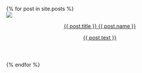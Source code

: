 <div class="posts">
  {% for post in site.posts %}
    <div>
      <article class="post">
        <a href="{{ post.link }}">
          <div class="thumb">
            <img src="{{ post.image }}">
          </div>
          <header class="content">
            <p class="title">{{ post.title }} <span class="name">{{ post.name }}</span></p>
            <p class="text">{{ post.text }}</p>
          </header>
          <footer>
            <p></p>
          </footer>
        </a>
      </article>
    </div>
  {% endfor %}
</div>
